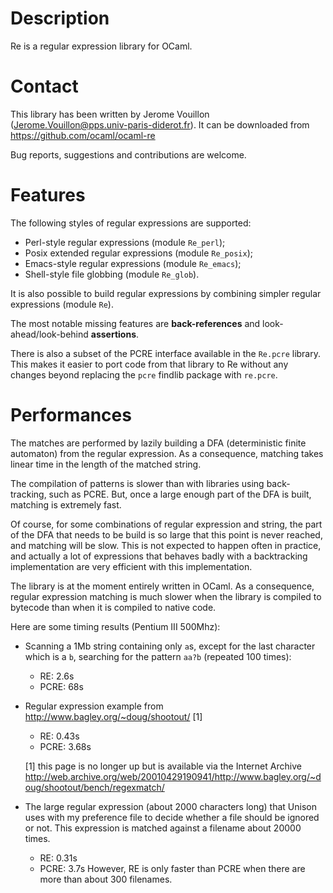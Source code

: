 Description
===========

Re is a regular expression library for OCaml.

Contact
=======

This library has been written by Jerome Vouillon
(Jerome.Vouillon@pps.univ-paris-diderot.fr).
It can be downloaded from <https://github.com/ocaml/ocaml-re>

Bug reports, suggestions and contributions are welcome.

Features
========

The following styles of regular expressions are supported:
- Perl-style regular expressions (module `Re_perl`);
- Posix extended regular expressions (module `Re_posix`);
- Emacs-style regular expressions (module `Re_emacs`);
- Shell-style file globbing (module `Re_glob`).

It is also possible to build regular expressions by combining simpler
regular expressions (module `Re`).

The most notable missing features are **back-references** and
look-ahead/look-behind **assertions**.

There is also a subset of the PCRE interface available in the
`Re.pcre` library. This makes it easier to port code from that
library to Re without any changes beyond replacing the `pcre`
findlib package with `re.pcre`.

Performances
============

The matches are performed by lazily building a DFA (deterministic
finite automaton) from the regular expression. As a consequence,
matching takes linear time in the length of the matched string.

The compilation of patterns is slower than with libraries using
back-tracking, such as PCRE.  But, once a large enough part of the
DFA is built, matching is extremely fast.

Of course, for some combinations of regular expression and string, the
part of the DFA that needs to be build is so large that this point is
never reached, and matching will be slow.  This is not expected to
happen often in practice, and actually a lot of expressions that
behaves badly with a backtracking implementation are very efficient
with this implementation.

The library is at the moment entirely written in OCaml.  As a
consequence, regular expression matching is much slower when the
library is compiled to bytecode than when it is compiled to native
code.

Here are some timing results (Pentium III 500Mhz):
* Scanning a 1Mb string containing only `a`s, except for the last
  character which is a `b`, searching for the pattern `aa?b`
  (repeated 100 times):
    - RE: 2.6s
    - PCRE: 68s
* Regular expression example from http://www.bagley.org/~doug/shootout/ [1]
    - RE: 0.43s
    - PCRE: 3.68s

  [1] this page is no longer up but is available via the Internet Archive 
  http://web.archive.org/web/20010429190941/http://www.bagley.org/~doug/shootout/bench/regexmatch/

* The large regular expression (about 2000 characters long) that
  Unison uses with my preference file to decide whether a file should
  be ignored or not.  This expression is matched against a filename
  about 20000 times.
    - RE: 0.31s
    - PCRE: 3.7s
  However, RE is only faster than PCRE when there are more than about
  300 filenames.
